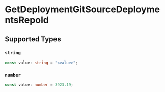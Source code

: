 # GetDeploymentGitSourceDeploymentsRepoId


## Supported Types

### `string`

```typescript
const value: string = "<value>";
```

### `number`

```typescript
const value: number = 3923.19;
```

